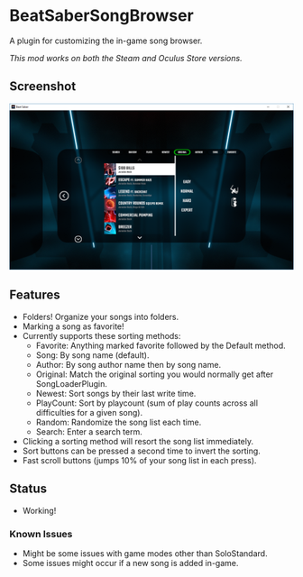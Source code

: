 # BeatSaberSongBrowser
A plugin for customizing the in-game song browser.

*This mod works on both the Steam and Oculus Store versions.*

## Screenshot

![Alt text](/Screenshot.png?raw=true "Screenshot")

## Features
- Folders!  Organize your songs into folders.
- Marking a song as favorite!
- Currently supports these sorting methods:
  - Favorite: Anything marked favorite followed by the Default method.
  - Song: By song name (default).
  - Author: By song author name then by song name.  
  - Original: Match the original sorting you would normally get after SongLoaderPlugin.
  - Newest: Sort songs by their last write time.
  - PlayCount: Sort by playcount (sum of play counts across all difficulties for a given song).
  - Random: Randomize the song list each time.
  - Search: Enter a search term.
- Clicking a sorting method will resort the song list immediately.
- Sort buttons can be pressed a second time to invert the sorting.
- Fast scroll buttons (jumps 10% of your song list in each press).

## Status
- Working!

### Known Issues
- Might be some issues with game modes other than SoloStandard.
- Some issues might occur if a new song is added in-game.

